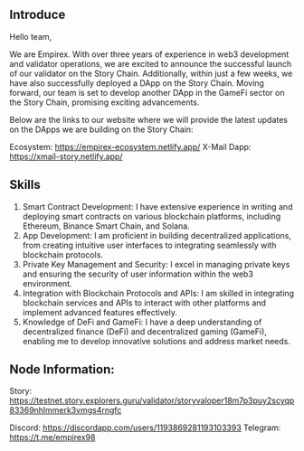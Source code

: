## Introduce

Hello team,

We are Empirex. With over three years of experience in web3 development and validator operations, we are excited to announce the successful launch of our validator on the Story Chain. Additionally, within just a few weeks, we have also successfully deployed a DApp on the Story Chain. Moving forward, our team is set to develop another DApp in the GameFi sector on the Story Chain, promising exciting advancements.

Below are the links to our website where we will provide the latest updates on the DApps we are building on the Story Chain:

Ecosystem: https://empirex-ecosystem.netlify.app/
X-Mail Dapp: https://xmail-story.netlify.app/

## Skills

1. Smart Contract Development: I have extensive experience in writing and deploying smart contracts on various blockchain platforms, including Ethereum, Binance Smart Chain, and Solana.
2. App Development: I am proficient in building decentralized applications, from creating intuitive user interfaces to integrating seamlessly with blockchain protocols.
3. Private Key Management and Security: I excel in managing private keys and ensuring the security of user information within the web3 environment.
4. Integration with Blockchain Protocols and APIs: I am skilled in integrating blockchain services and APIs to interact with other platforms and implement advanced features effectively.
5. Knowledge of DeFi and GameFi: I have a deep understanding of decentralized finance (DeFi) and decentralized gaming (GameFi), enabling me to develop innovative solutions and address market needs.

## Node Information:

Story: https://testnet.story.explorers.guru/validator/storyvaloper18m7p3puy2scyqp83369nhlmmerk3vmgs4rngfc

Discord: https://discordapp.com/users/1193869281193103393
Telegram: https://t.me/empirex98

